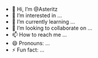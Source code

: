 - 👋 Hi, I’m @Asteritz
- 👀 I’m interested in ...
- 🌱 I’m currently learning ...
- 💞️ I’m looking to collaborate on ...
- 📫 How to reach me ...
- 😄 Pronouns: ...
- ⚡ Fun fact: ...

<!---
Asteritz/Asteritz is a ✨ special ✨ repository because its `README.md` (this file) appears on your GitHub profile.
You can click the Preview link to take a look at your changes.
--->

